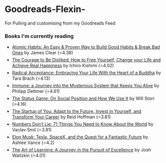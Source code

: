 # Goodreads-Flexin-
For Pulling and customising from my Goodreads Feed

### Books I'm currently reading
<!-- GOODREADS-LIST:START -->
- [Atomic Habits: An Easy & Proven Way to Build Good Habits & Break Bad Ones](https://www.goodreads.com/review/show/4679549292?utm_medium=api&utm_source=rss) by James Clear (⭐️4.38)
- [The Courage to Be Disliked: How to Free Yourself, Change your Life and Achieve Real Happiness](https://www.goodreads.com/review/show/4679546888?utm_medium=api&utm_source=rss) by Ichiro Kishimi (⭐️4.02)
- [Radical Acceptance: Embracing Your Life With the Heart of a Buddha](https://www.goodreads.com/review/show/4449731345?utm_medium=api&utm_source=rss) by Tara Brach (⭐️4.13)
- [Immune: a Journey into the Mysterious System that Keeps You Alive](https://www.goodreads.com/review/show/4449739832?utm_medium=api&utm_source=rss) by Philipp Dettmer (⭐️4.61)
- [The Status Game: On Social Position and How We Use It](https://www.goodreads.com/review/show/4562367053?utm_medium=api&utm_source=rss) by Will Storr (⭐️4.16)
- [The Startup of You: Adapt to the Future, Invest in Yourself, and Transform Your Career](https://www.goodreads.com/review/show/4658536305?utm_medium=api&utm_source=rss) by Reid Hoffman (⭐️3.81)
- [Numbers Don't Lie: 71 Things You Need to Know About the World](https://www.goodreads.com/review/show/4658534588?utm_medium=api&utm_source=rss) by Vaclav Smil (⭐️3.81)
- [Elon Musk: Tesla, SpaceX, and the Quest for a Fantastic Future](https://www.goodreads.com/review/show/4658509300?utm_medium=api&utm_source=rss) by Ashlee Vance (⭐️4.2)
- [The Art of Learning: A Journey in the Pursuit of Excellence](https://www.goodreads.com/review/show/4449733240?utm_medium=api&utm_source=rss) by Josh Waitzkin (⭐️4.01)
<!-- GOODREADS-LIST:END -->
